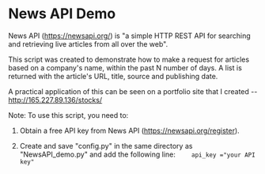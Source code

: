# News API Demo 

News API (https://newsapi.org/) is "a simple HTTP REST API for searching and retrieving live articles from all over the web".

This script was created to demonstrate how to make a request for articles based on a company's name, within the past N number of days. A list is returned with the article's URL, title, source and publishing date. 

A practical application of this can be seen on a portfolio site that I created -- http://165.227.89.136/stocks/

Note: To use this script, you need to:

1. Obtain a free API key from News API (https://newsapi.org/register).

1. Create and save "config.py" in the same directory as "NewsAPI_demo.py" and add the following line:
`	 api_key ="your API key"`
